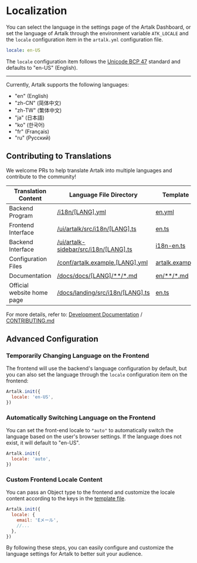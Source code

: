 # Localization

You can select the language in the settings page of the Artalk Dashboard, or set the language of Artalk through the environment variable `ATK_LOCALE` and the `locale` configuration item in the `artalk.yml` configuration file.

```yml
locale: en-US
```

The `locale` configuration item follows the [Unicode BCP 47](https://www.techonthenet.com/js/language_tags.php) standard and defaults to "en-US" (English).

---

Currently, Artalk supports the following languages:

- "en" (English)
- "zh-CN" (简体中文)
- "zh-TW" (繁体中文)
- "ja" (日本語)
- "ko" (한국어)
- "fr" (Français)
- "ru" (Русский)

## Contributing to Translations

We welcome PRs to help translate Artalk into multiple languages and contribute to the community!

| Translation Content | Language File Directory                                                                                     | Template File                                                                                                     |
| ------------------- | ---------------------------------------------------------------------------------------------------------- | ----------------------------------------------------------------------------------------------------------------- |
| Backend Program     | [/i18n/[LANG].yml](https://github.com/ArtalkJS/Artalk/tree/master/i18n)                                     | [en.yml](https://github.com/ArtalkJS/Artalk/blob/master/i18n/en.yml)                                        |
| Frontend Interface  | [/ui/artalk/src/i18n/[LANG].ts](https://github.com/ArtalkJS/Artalk/tree/master/ui/artalk/src/i18n)          | [en.ts](https://github.com/ArtalkJS/Artalk/blob/master/ui/artalk/src/i18n/en.ts)                            |
| Backend Interface   | [/ui/artalk-sidebar/src/i18n/[LANG].ts](https://github.com/ArtalkJS/Artalk/tree/master/ui/artalk-sidebar/src/i18n) | [i18n-en.ts](https://github.com/ArtalkJS/Artalk/blob/master/ui/artalk-sidebar/src/i18n-en.ts) |
| Configuration Files | [/conf/artalk.example.[LANG].yml](https://github.com/ArtalkJS/Artalk/tree/master/conf)                      | [artalk.example.yml](https://github.com/ArtalkJS/Artalk/blob/master/conf/artalk.example.yml)          |
| Documentation       | [/docs/docs/[LANG]/\*\*/\*.md](https://github.com/ArtalkJS/Artalk/tree/master/docs/docs)                      | [en/\*\*/\*.md](https://github.com/ArtalkJS/Artalk/tree/master/docs/docs/en)                                   |
| Official website home page | [/docs/landing/src/i18n/[LANG].ts](https://github.com/ArtalkJS/Artalk/tree/master/docs/landing/src/i18n) | [en.ts](https://github.com/ArtalkJS/Artalk/blob/master/docs/landing/src/i18n/en.ts) |

For more details, refer to: [Development Documentation](../../develop/index.md) / [CONTRIBUTING.md](https://github.com/ArtalkJS/Artalk/blob/master/CONTRIBUTING.md#translation)

## Advanced Configuration

### Temporarily Changing Language on the Frontend

The frontend will use the backend's language configuration by default, but you can also set the language through the `locale` configuration item on the frontend:

```js
Artalk.init({
  locale: 'en-US',
})
```

### Automatically Switching Language on the Frontend

You can set the front-end locale to `"auto"` to automatically switch the language based on the user's browser settings. If the language does not exist, it will default to "en-US".

```js
Artalk.init({
  locale: 'auto',
})
```

### Custom Frontend Locale Content

You can pass an Object type to the frontend and customize the locale content according to the keys in the [template file](https://github.com/ArtalkJS/Artalk/blob/master/ui/artalk/src/i18n/en.ts).

```js
Artalk.init({
  locale: {
    email: 'Eメール',
    //...
  },
})
```

By following these steps, you can easily configure and customize the language settings for Artalk to better suit your audience.
